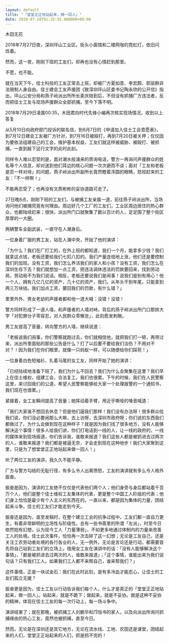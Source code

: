 ```yaml
---
layout: default
title: "「堂堂正正地站起来，做一回人」"
date: 2018-07-28T01:32:55.000000+08:00
---
```


木田无花 

2018年7月27日夜，深圳坪山工业区。街头小面馆和二楼网咖的霓虹灯，依旧闪烁着。

然而，这一夜，刚刚下班的工友们，却再也没有心情赶到那里。

不愿，也不能。

就在当天下午，佳士科技的工友正常去上班，却被厂方夏如意、李宏颇、郭丽群非法限制人身自由。佳士建会工友声援团《致深圳坪山区委书记陶永欣的公开信》指出，坪山公安分局和燕子岭派出所所长麦庆陪到后，不但没有抓捕厂方违法者，反而把佳士工友与现场声援群众全部抓捕，至今下落不明。


2018年7月29日凌晨00:35，木田君向时代先锋小编再次核实现场情况，收到以上答复

从5月10日向政府部门投诉的联名信，到6月7日的《申请加入佳士工会意愿表》，到7月12日建会工友被厂方针对，到7月16日被殴打，再到7月20日被关押；仅仅因为要依法组建自己的工会，维护基本权益，工友们就这样被威胁、被殴打、被抓捕，一直到敲下这行文字的此时此刻。

同样令人难以忍受的是，面对潮水般涌来的质询电话，警方一再询问声援群众的姓名等个人信息，却对送到他们耳边的核心问题一次次避而不谈；面对「工友和老板是否一样对待」的问题，燕子岭派出所副所长竟然瞪着浑圆的眼睛，怒视赶来的工友：「不一样啊！」

不能再忍受了；也再没有文质彬彬的妥协道路可走了。

27日晚8点，刚刚下班的工友们，与被捕工友亲属一道，前往燕子岭派出所，当场询问他们被捕究竟有何理由。周边好几个工厂的工友们，工业区周边居住的热心群众，也都陆续赶来；很快，派出所门口就聚集了数以百计的人，足足围了整个街区厚厚的一大圈。

两辆警车全副武装，一直守在人潮身后。

一位身着厂服的男工友，站在人潮中央，开始了他的演讲：

「为什么？我们在厂打工的，在外上班的都知道，我们一个月，能拿多少钱？我们就拿这点钱，老板还要给我们七扣八扣的。我们产量连倍地上涨，他们还是要控制我们的加班。没有工资，我们怎么养活我们的家人和小孩？没有工资，我们怎么在深圳生存下去？我们就想加一点工资，把违法调休违法的罚款要回来，找到劳动局，劳动局不为我们说话。相反，老板还要说我们是闹事！说我们是别有用心！他一个人，拥有几亿几亿的资产，几十亿的资产，我们，从年头干到年尾，只能拿到两三万块钱。我们加点工资，要回我们的罚款，有什么错？」

里里外外、男女老幼的声援者都和他一道大喊：没错！没错！

警方同样形成了一道人墙，和声援者的人墙对峙。背后的燕子岭派出所门口那排大字「对犯罪分子零容忍，对人民群众零懈怠」，此刻愈发刺眼。

男工友提高了音量，转向警方的人墙，继续说道：

「老板说我们闹事，你们警察就跑过去，你们就相信他，就把我们打一顿，再带过来，派出所里面贴的那些公告是什么？打了以后要不要给我们治伤？不用对不对？！因为我们在你们眼里，就像一只蚂蚁一样，可以随便给你们踩死！」

一位身着白色短袖衫、扎着马尾的女工友，同样开始了她的演讲：

「已经陆续地准备下班了，我们为什么不回去？我们为什么会聚集在这里？我们早上在佳士维权，组建工会，合法复工，我们也很累。下午的时候，我们在人民警察这里，来讨回我们的公道，希望人民警察能够给大家一个处理报警的一个通知书，我们现在也很累。」

紧接着，女工友瞬间提高了音量；她挥动着手臂，用近乎嘶哑的嗓音喊道：

「我们大家谁不想回去休息？但是他们逼我们那样！我们没有办法呀！很多群众给我们说，你们没必要闹那么大嘛，去上访呀，去深圳市政府呀；你们说的东西我们都做过了。为什么会做到现在这种样子？就是因为我们找了很多地方，没有人能够解决这个事情！很多人给我们讲，你们打电话到一线的人，让一线的政府的，一线的媒体来到现场报道，你们告诉我，谁敢来报道？我们这些人都是被抓进去过两次的人，谁敢来报道？我们都是被逼无奈，才会走到现在这种地步！我们大家聚到这里，只是为了想堂堂正正地站起来做一回人！」

听了两位工友的演讲，我久久不能平静。

厂方与警方勾结的无耻行径，有多么令人出离愤怒，工友的演讲就有多么令人格外振奋。

振奋是因为，演讲的工友绝不仅仅是代表他们两个人；他们身旁与身后都站着千百万个人，他们是整个佳士维权工友集体的代表，更是整个中国工人阶级的代表；他们身上恰恰是最少有个人主义的东西在的。一直以来，都是因为集体的力量，团结起来斗争，佳士的工友们才能走到今天。

振奋还是因为，直至发稿时，在整个建立工会的抗争过程中，工友们都一直自力更生，有着非常鲜明的立场性与阶级性。总有一些书斋里的所谓「左派」，时至今日依然抱有幻想，认为现今工人「力量薄弱」，不如更多地通过体制内的力量来改善工人的处境。佳士此次事件，恰恰再一次击碎了这一幻想；无论是工友自己，还是关注工农劳动者处境的各行各业的人，无一例外，无论是言论还是行动，都需要首先将自己站到工友们的立场上。借用女工友在演讲中的话：「没有人能够解决这个事情」，「都是被抓进去过两次的人，谁敢来报道」；「这个事情，谁能出来为我们说句话？只有我们工人。如果我们工人都不来帮自己，谁来帮我们？」

这件事情，正是一块试金石：我们在此时此刻，是有多冷血才能忍心，让佳士的工友们孤立无援？

振奋更是因为，佳士工友以行动告诉我们每个人，什么才是真正的「堂堂正正地站起来，做一回人」。站起来，就是不跪下；做起来，就是不妥协。就是这种不妥协的精神，体现在佳士工友的每一次行动上，每一场斗争中。

演讲结束了；就在那晚，被抓捕工人刘鹏华和邝恒书的家人，以及向派出所询问抓捕缘由的热心工友，竟然也被抓捕，直至今日。

然而，无论是在深圳还是其它地方，无论在流水线、工地、农田还是课堂，团结起来的人们，堂堂正正站起来的人们，抓是抓不完的！

